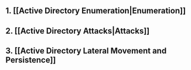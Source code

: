 
## 1. [[Active Directory Enumeration|Enumeration]]
## 2. [[Active Directory Attacks|Attacks]]
## 3. [[Active Directory Lateral Movement and Persistence]]

